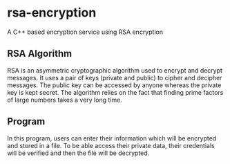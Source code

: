 # rsa-encryption

A C++ based encryption service using RSA encryption

## RSA Algorithm

RSA is an asymmetric cryptographic algorithm used to encrypt and decrypt messages. It uses a pair of keys (private and public) to cipher and decipher messages. The public key can be accessed by anyone whereas the private key is kept secret. The algorithm relies on the fact that finding prime factors of large numbers takes a very long time.

## Program

In this program, users can enter their information which will be encrypted and stored in a file. To be able access their private data, their credentials will be verified and then the file will be decrypted.
